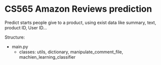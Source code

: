 # CS565 Amazon Reviews prediction
Predict starts people give to a product, using exist data like summary, text, product ID, User ID...

Structure:
* main.py
    - classes: utils, dictionary, manipulate_comment_file, machien_learning_classifier

